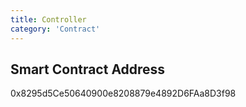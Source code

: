 ```yaml
---
title: Controller
category: 'Contract'
---
```




## Smart Contract Address

0x8295d5Ce50640900e8208879e4892D6FAa8D3f98
